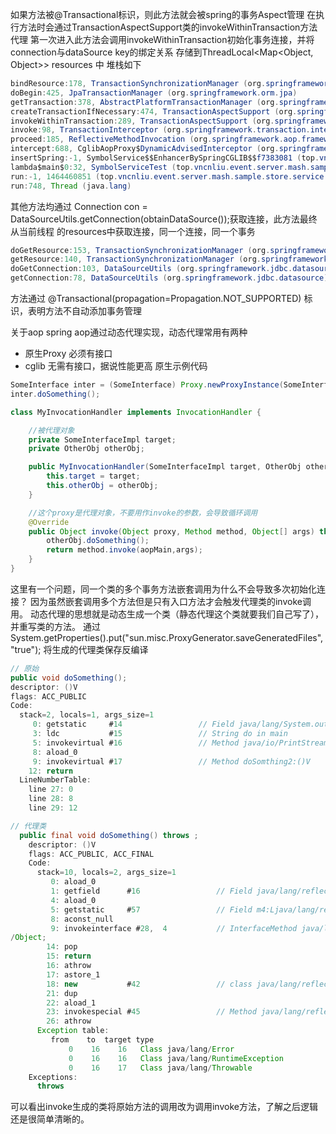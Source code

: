如果方法被@Transactional标识，则此方法就会被spring的事务Aspect管理
在执行方法时会通过TransactionAspectSupport类的invokeWithinTransaction方法代理
第一次进入此方法会调用invokeWithinTransaction初始化事务连接，并将connection与dataSource key的绑定关系
存储到ThreadLocal<Map<Object, Object>> resources 中
堆栈如下
``` java
bindResource:178, TransactionSynchronizationManager (org.springframework.transaction.support)
doBegin:425, JpaTransactionManager (org.springframework.orm.jpa)
getTransaction:378, AbstractPlatformTransactionManager (org.springframework.transaction.support)
createTransactionIfNecessary:474, TransactionAspectSupport (org.springframework.transaction.interceptor)
invokeWithinTransaction:289, TransactionAspectSupport (org.springframework.transaction.interceptor)
invoke:98, TransactionInterceptor (org.springframework.transaction.interceptor)
proceed:185, ReflectiveMethodInvocation (org.springframework.aop.framework)
intercept:688, CglibAopProxy$DynamicAdvisedInterceptor (org.springframework.aop.framework)
insertSpring:-1, SymbolService$$EnhancerBySpringCGLIB$$f7383081 (top.vncnliu.event.server.mash.base.service.impl)
lambda$main$0:32, SymbolServiceTest (top.vncnliu.event.server.mash.sample.store.service.impl)
run:-1, 1464460851 (top.vncnliu.event.server.mash.sample.store.service.impl.SymbolServiceTest$$Lambda$767)
run:748, Thread (java.lang)
```
其他方法均通过
Connection con = DataSourceUtils.getConnection(obtainDataSource());获取连接，此方法最终从当前线程
的resources中获取连接，同一个连接，同一个事务
``` java
doGetResource:153, TransactionSynchronizationManager (org.springframework.transaction.support)
getResource:140, TransactionSynchronizationManager (org.springframework.transaction.support)
doGetConnection:103, DataSourceUtils (org.springframework.jdbc.datasource)
getConnection:78, DataSourceUtils (org.springframework.jdbc.datasource)
```

方法通过
@Transactional(propagation=Propagation.NOT_SUPPORTED)
标识，表明方法不自动添加事务管理

关于aop
spring aop通过动态代理实现，动态代理常用有两种
* 原生Proxy 必须有接口
* cglib 无需有接口，据说性能更高
原生示例代码
``` java
SomeInterface inter = (SomeInterface) Proxy.newProxyInstance(SomeInterfaceImpl.class.getClassLoader(),new Class[]{ SomeInterface.class },handler);
inter.doSomething();

class MyInvocationHandler implements InvocationHandler {

    //被代理对象
    private SomeInterfaceImpl target;
    private OtherObj otherObj;

    public MyInvocationHandler(SomeInterfaceImpl target, OtherObj otherObj) {
        this.target = target;
        this.otherObj = otherObj;
    }

    //这个proxy是代理对象，不要用作invoke的参数，会导致循环调用
    @Override
    public Object invoke(Object proxy, Method method, Object[] args) throws Throwable {
        otherObj.doSomething();
        return method.invoke(aopMain,args);
    }
}
```

这里有一个问题，同一个类的多个事务方法嵌套调用为什么不会导致多次初始化连接？
因为虽然嵌套调用多个方法但是只有入口方法才会触发代理类的invoke调用。
动态代理的思想就是动态生成一个类（静态代理这个类就要我们自己写了），并重写类的方法。
通过System.getProperties().put("sun.misc.ProxyGenerator.saveGeneratedFiles","true");
将生成的代理类保存反编译
``` java
// 原始
public void doSomething();
descriptor: ()V
flags: ACC_PUBLIC
Code:
  stack=2, locals=1, args_size=1
     0: getstatic     #14                 // Field java/lang/System.out:Ljava/io/PrintStream;
     3: ldc           #15                 // String do in main
     5: invokevirtual #16                 // Method java/io/PrintStream.println:(Ljava/lang/String;)V
     8: aload_0
     9: invokevirtual #17                 // Method doSomthing2:()V
    12: return
  LineNumberTable:
    line 27: 0
    line 28: 8
    line 29: 12

// 代理类
  public final void doSomething() throws ;
    descriptor: ()V
    flags: ACC_PUBLIC, ACC_FINAL
    Code:
      stack=10, locals=2, args_size=1
         0: aload_0
         1: getfield      #16                 // Field java/lang/reflect/Proxy.h:Ljava/lang/reflect/InvocationHandler;
         4: aload_0
         5: getstatic     #57                 // Field m4:Ljava/lang/reflect/Method;
         8: aconst_null
         9: invokeinterface #28,  4           // InterfaceMethod java/lang/reflect/InvocationHandler.invoke:(Ljava/lang/Object;Ljava/lang/reflect/Method;[Ljava/lang/Object;)Ljava/lang
/Object;
        14: pop
        15: return
        16: athrow
        17: astore_1
        18: new           #42                 // class java/lang/reflect/UndeclaredThrowableException
        21: dup
        22: aload_1
        23: invokespecial #45                 // Method java/lang/reflect/UndeclaredThrowableException."<init>":(Ljava/lang/Throwable;)V
        26: athrow
      Exception table:
         from    to  target type
             0    16    16   Class java/lang/Error
             0    16    16   Class java/lang/RuntimeException
             0    16    17   Class java/lang/Throwable
    Exceptions:
      throws
```
可以看出invoke生成的类将原始方法的调用改为调用invoke方法，了解之后逻辑还是很简单清晰的。